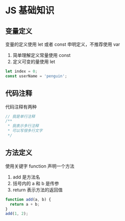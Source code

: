 # JS 基础知识

## 变量定义

变量的定义使用 let 或者 const 申明定义，不推荐使用 var

1. 简单理解定义常量使用 const
2. 定义可变的量使用 let

```js
let index = 0;
const userName = 'penguin';
```

## 代码注释

代码注释有两种

```js
// 我是单行注释
/**
 * 我表示多行注释
 * 可以写很多行文字
 */
```

## 方法定义

使用关键字 function 声明一个方法

1. add 是方法名
2. 括号内的 a 和 b 是传参
3. return 表示方法的返回值

```js
function add(a, b) {
  return a + b;
}
add(1, 2);
```
